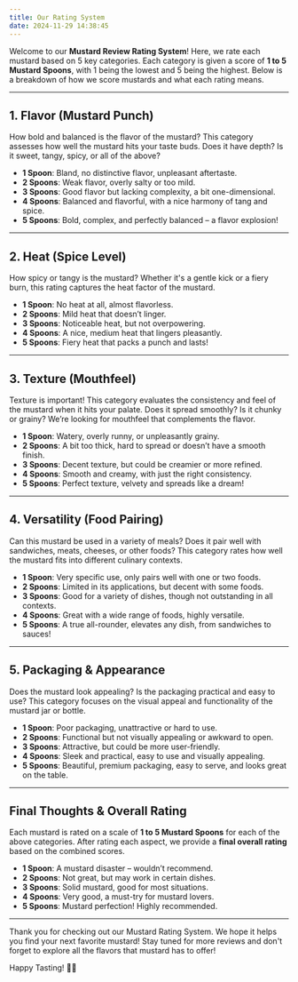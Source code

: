 ```yaml
---
title: Our Rating System
date: 2024-11-29 14:38:45
---
```

Welcome to our **Mustard Review Rating System**! Here, we rate each mustard based on 5 key categories. Each category is given a score of **1 to 5 Mustard Spoons**, with 1 being the lowest and 5 being the highest. Below is a breakdown of how we score mustards and what each rating means.

---

## **1. Flavor (Mustard Punch)**
How bold and balanced is the flavor of the mustard? This category assesses how well the mustard hits your taste buds. Does it have depth? Is it sweet, tangy, spicy, or all of the above?

- **1 Spoon**: Bland, no distinctive flavor, unpleasant aftertaste.
- **2 Spoons**: Weak flavor, overly salty or too mild.
- **3 Spoons**: Good flavor but lacking complexity, a bit one-dimensional.
- **4 Spoons**: Balanced and flavorful, with a nice harmony of tang and spice.
- **5 Spoons**: Bold, complex, and perfectly balanced – a flavor explosion!

---

## **2. Heat (Spice Level)**
How spicy or tangy is the mustard? Whether it's a gentle kick or a fiery burn, this rating captures the heat factor of the mustard.

- **1 Spoon**: No heat at all, almost flavorless.
- **2 Spoons**: Mild heat that doesn’t linger.
- **3 Spoons**: Noticeable heat, but not overpowering.
- **4 Spoons**: A nice, medium heat that lingers pleasantly.
- **5 Spoons**: Fiery heat that packs a punch and lasts!

---

## **3. Texture (Mouthfeel)**
Texture is important! This category evaluates the consistency and feel of the mustard when it hits your palate. Does it spread smoothly? Is it chunky or grainy? We’re looking for mouthfeel that complements the flavor.

- **1 Spoon**: Watery, overly runny, or unpleasantly grainy.
- **2 Spoons**: A bit too thick, hard to spread or doesn’t have a smooth finish.
- **3 Spoons**: Decent texture, but could be creamier or more refined.
- **4 Spoons**: Smooth and creamy, with just the right consistency.
- **5 Spoons**: Perfect texture, velvety and spreads like a dream!

---

## **4. Versatility (Food Pairing)**
Can this mustard be used in a variety of meals? Does it pair well with sandwiches, meats, cheeses, or other foods? This category rates how well the mustard fits into different culinary contexts.

- **1 Spoon**: Very specific use, only pairs well with one or two foods.
- **2 Spoons**: Limited in its applications, but decent with some foods.
- **3 Spoons**: Good for a variety of dishes, though not outstanding in all contexts.
- **4 Spoons**: Great with a wide range of foods, highly versatile.
- **5 Spoons**: A true all-rounder, elevates any dish, from sandwiches to sauces!

---

## **5. Packaging & Appearance**
Does the mustard look appealing? Is the packaging practical and easy to use? This category focuses on the visual appeal and functionality of the mustard jar or bottle.

- **1 Spoon**: Poor packaging, unattractive or hard to use.
- **2 Spoons**: Functional but not visually appealing or awkward to open.
- **3 Spoons**: Attractive, but could be more user-friendly.
- **4 Spoons**: Sleek and practical, easy to use and visually appealing.
- **5 Spoons**: Beautiful, premium packaging, easy to serve, and looks great on the table.

---

## **Final Thoughts & Overall Rating**
Each mustard is rated on a scale of **1 to 5 Mustard Spoons** for each of the above categories. After rating each aspect, we provide a **final overall rating** based on the combined scores.

- **1 Spoon**: A mustard disaster – wouldn’t recommend.
- **2 Spoons**: Not great, but may work in certain dishes.
- **3 Spoons**: Solid mustard, good for most situations.
- **4 Spoons**: Very good, a must-try for mustard lovers.
- **5 Spoons**: Mustard perfection! Highly recommended.

---

Thank you for checking out our Mustard Rating System. We hope it helps you find your next favorite mustard! Stay tuned for more reviews and don't forget to explore all the flavors that mustard has to offer!

Happy Tasting! 🌭🥒